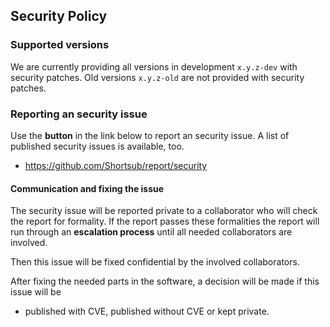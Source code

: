 ## Security Policy

### Supported versions

We are currently providing all versions in development `x.y.z-dev`
with security patches.  Old versions `x.y.z-old` are not provided with
security patches.

### Reporting an security issue

Use the **button** in the link below to report an security issue.  A
list of published security issues is available, too.

* https://github.com/Shortsub/report/security

#### Communication and fixing the issue

The security issue will be reported private to a collaborator who will
check the report for formality.  If the report passes these
formalities the report will run through an **escalation process**
until all needed collaborators are involved.

Then this issue will be fixed confidential by the involved
collaborators.

After fixing the needed parts in the software, a decision will be made
if this issue will be

* published with CVE, published without CVE or kept private.
